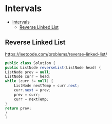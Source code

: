 # Intervals

- [Intervals](#intervals)
  - [Reverse Linked List](#reverse-linked-list)

[MDLink]: <>

## Reverse Linked List

https://leetcode.com/problems/reverse-linked-list/

```java
public class Solution {
public ListNode reverseList(ListNode head) {
ListNode prev = null;
ListNode curr = head;
while (curr != null) {
    ListNode nextTemp = curr.next;
    curr.next = prev;
    prev = curr;
    curr = nextTemp;
}
return prev;
}
}
```

[Solution]: <>